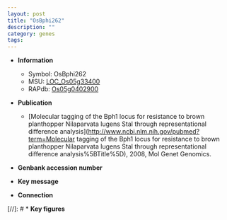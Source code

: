 ```yaml
---
layout: post
title: "OsBphi262"
description: ""
category: genes
tags: 
---
```


* **Information**  
    + Symbol: OsBphi262  
    + MSU: [LOC_Os05g33400](http://rice.uga.edu/cgi-bin/ORF_infopage.cgi?orf=LOC_Os05g33400)  
    + RAPdb: [Os05g0402900](http://rapdb.dna.affrc.go.jp/viewer/gbrowse_details/irgsp1?name=Os05g0402900)  

* **Publication**  
    + [Molecular tagging of the Bph1 locus for resistance to brown planthopper Nilaparvata lugens Stal through representational difference analysis](http://www.ncbi.nlm.nih.gov/pubmed?term=Molecular tagging of the Bph1 locus for resistance to brown planthopper Nilaparvata lugens Stal through representational difference analysis%5BTitle%5D), 2008, Mol Genet Genomics.

* **Genbank accession number**  

* **Key message**  

* **Connection**  

[//]: # * **Key figures**  


